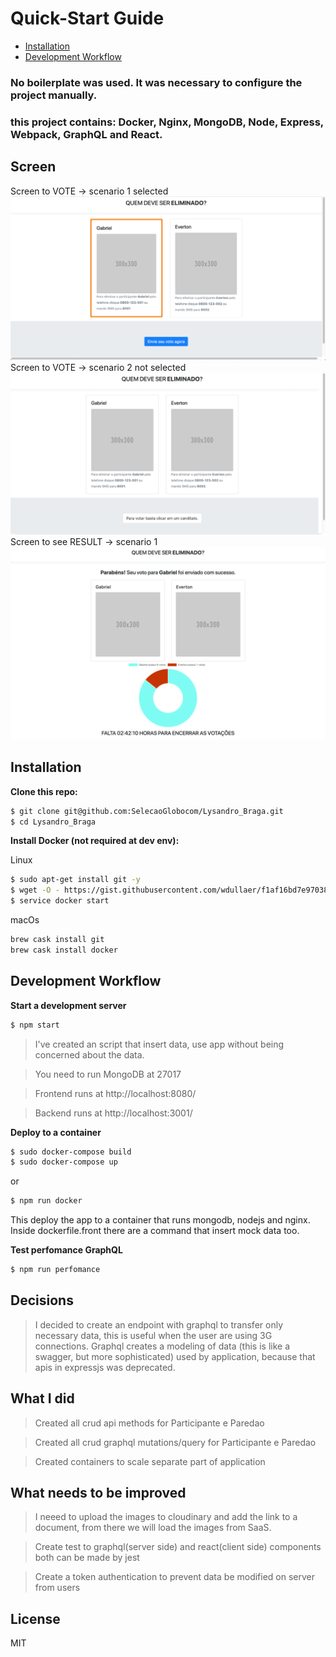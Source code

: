 # Quick-Start Guide

- [Installation](#installation)
- [Development Workflow](#development-workflow)

### No boilerplate was used. It was necessary to configure the project manually.
### this project contains: Docker, Nginx, MongoDB, Node, Express, Webpack, GraphQL and React.

## Screen

Screen to VOTE -> scenario 1 selected
![](votingscreen.png)
Screen to VOTE -> scenario 2 not selected
![](candidateNotSelected.png)
Screen to see RESULT -> scenario 1
![](screenResult.png)
## Installation

**Clone this repo:**

```bash
$ git clone git@github.com:SelecaoGlobocom/Lysandro_Braga.git
$ cd Lysandro_Braga
```

**Install Docker (not required at dev env):**

Linux
```bash
$ sudo apt-get install git -y
$ wget -O - https://gist.githubusercontent.com/wdullaer/f1af16bd7e970389bad3/raw/install.sh | bash
$ service docker start
```

macOs
```bash
brew cask install git
brew cask install docker
```

## Development Workflow

**Start a development server**

```bash
$ npm start
```
> I've created an script that insert data, use app without being concerned about the data.   

> You need to run MongoDB at 27017

> Frontend runs at http://localhost:8080/

> Backend runs at http://localhost:3001/

**Deploy to a container**
```bash
$ sudo docker-compose build
$ sudo docker-compose up
```
or
```bash
$ npm run docker
```
This deploy the app to a container that runs mongodb, nodejs and nginx. Inside dockerfile.front there are a command that insert mock data too.

**Test perfomance GraphQL**
```bash
$ npm run perfomance
```

## Decisions
> I decided to create an endpoint with graphql to transfer only necessary data, this is useful when the user are using 3G connections. Graphql creates a modeling of data (this is like a swagger, but more sophisticated) used by application, because that apis in expressjs was deprecated.

## What I did
> Created all crud api methods for Participante e Paredao

> Created all crud graphql mutations/query for Participante e Paredao

> Created containers to scale separate part of application

## What needs to be improved

> I neeed to upload the images to cloudinary and add the link to a document, from there we will load the images from SaaS.

> Create test to graphql(server side) and react(client side) components both can be made by jest

> Create a token authentication to prevent data be modified on server from users

## License

MIT